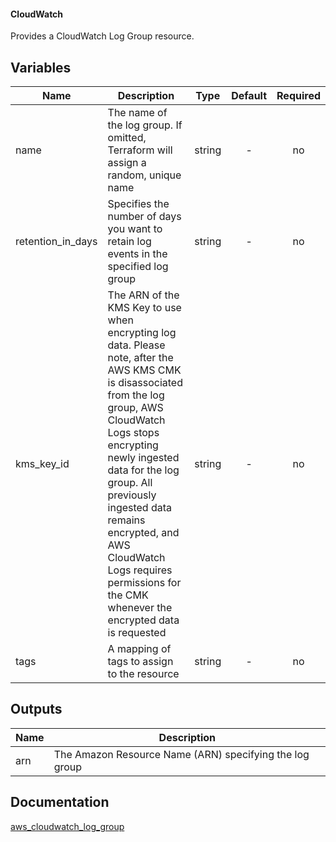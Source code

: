 ####  CloudWatch

Provides a CloudWatch Log Group resource.


## Variables

| Name | Description | Type | Default | Required |
|------|-------------|:----:|:-----:|:-----:|
|name | The name of the log group. If omitted, Terraform will assign a random, unique name | string | - | no |
|retention_in_days | Specifies the number of days you want to retain log events in the specified log group | string | - | no |
|kms_key_id | The ARN of the KMS Key to use when encrypting log data. Please note, after the AWS KMS CMK is disassociated from the log group, AWS CloudWatch Logs stops encrypting newly ingested data for the log group. All previously ingested data remains encrypted, and AWS CloudWatch Logs requires permissions for the CMK whenever the encrypted data is requested | string | - | no |
|tags | A mapping of tags to assign to the resource | string | - | no |


## Outputs

| Name | Description |
|------|-------------|
|arn | The Amazon Resource Name (ARN) specifying the log group |

## Documentation
[aws_cloudwatch_log_group](https://www.terraform.io/docs/providers/aws/r/cloudwatch_log_group.html)

